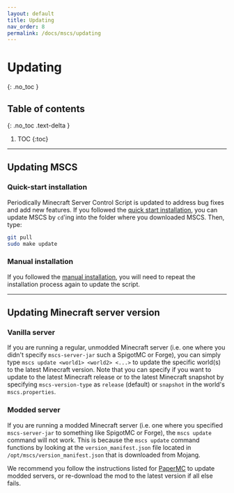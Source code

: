 ```yaml
---
layout: default
title: Updating
nav_order: 8
permalink: /docs/mscs/updating
---
```


# Updating
{: .no_toc }

## Table of contents
{: .no_toc .text-delta }

1. TOC
{:toc}

---

## Updating MSCS

### Quick-start installation
Periodically Minecraft Server Control Script is updated to address bug fixes and add new features. If you followed the [quick start installation](https://minecraftservercontrol.github.io/docs/mscs/installation#quick-start), you can update MSCS by `cd`'ing into the folder where you downloaded MSCS. Then, type:

```bash
git pull
sudo make update
```

### Manual installation
If you followed the [manual installation](https://minecraftservercontrol.github.io/docs/mscs/installation#manual-installation), you will need to repeat the installation process again to update the script.

---

## Updating Minecraft server version

### Vanilla server
If you are running a regular, unmodded Minecraft server (i.e. one where you didn't specify `mscs-server-jar` such a SpigotMC or Forge), you can simply type `mscs update <world1> <world2> <...>` to update the specific world(s) to the latest Minecraft version. Note that you can specify if you want to update to the latest Minecraft release or to the latest Minecraft snapshot by specifying `mscs-version-type` as `release` (default) or `snapshot` in the world's `mscs.properties`.

### Modded server
If you are running a modded Minecraft server (i.e. one where you specified `mscs-server-jar` to something like SpigotMC or Forge), the `mscs update` command will not work. This is because the `mscs update` command functions by looking at the `version_manifest.json` file located in `/opt/mscs/version_manifest.json` that is downloaded from Mojang. 

We recommend you follow the instructions listed for [PaperMC](https://minecraftservercontrol.github.io/docs/mscs/adjusting-world-server-properties/papermc) to update modded servers, or re-download the mod to the latest version if all else fails.
 
 
